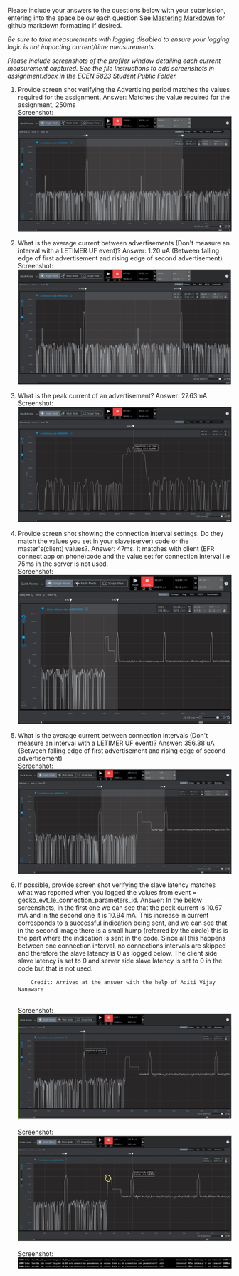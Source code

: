 Please include your answers to the questions below with your submission, entering into the space below each question
See [Mastering Markdown](https://guides.github.com/features/mastering-markdown/) for github markdown formatting if desired.

*Be sure to take measurements with logging disabled to ensure your logging logic is not impacting current/time measurements.*

*Please include screenshots of the profiler window detailing each current measurement captured.  See the file Instructions to add screenshots in assignment.docx in the ECEN 5823 Student Public Folder.*

1. Provide screen shot verifying the Advertising period matches the values required for the assignment.
   Answer: Matches the value required for the assignment, 250ms
   <br>Screenshot:  
   ![advertising_period](screenshots/assignment5/advertising_period.png)  

2. What is the average current between advertisements (Don't measure an interval with a LETIMER UF event)?
   Answer: 1.20 uA (Between falling edge of first advertisement and rising edge of second advertisement)
   <br>Screenshot:  
   ![avg_current_between_advertisements](screenshots/assignment5/avg_current_between_advertisements.png)  

3. What is the peak current of an advertisement? 
   Answer: 27.63mA
   <br>Screenshot:  
   ![peak_current_of_advertisement](screenshots/assignment5/peak_current_of_advertisement.png)  

4. Provide screen shot showing the connection interval settings. Do they match the values you set in your slave(server) code or the master's(client) values?.
   Answer: 47ms. It matches with client (EFR connect app on phone)code and the value set for connection interval i.e 75ms in the server is not used.
   <br>Screenshot: 
   ![connection_interval](screenshots/assignment5/connection_interval.png)  

5. What is the average current between connection intervals (Don't measure an interval with a LETIMER UF event)?
   Answer: 356.38 uA (Between falling edge of first advertisement and rising edge of second advertisement)
   <br>Screenshot:  
   ![avg_current_between_connection_intervals](screenshots/assignment5/avg_current_between_connection_intervals.png)  

6. If possible, provide screen shot verifying the slave latency matches what was reported when you logged the values from event = gecko_evt_le_connection_parameters_id. 
   Answer: In the below screenshots, in the first one we can see that the peek current is 10.67 mA and in the second one it is 10.94 mA. This increase in current 
           corresponds to a successful indication being sent, and we can see that in the second image there is a small hump (referred by the circle) this is the part where the indication is sent in the code. 
           Since all this happens between one connection interval, no connections intervals are skipped and therefore the slave latency is 0 as logged below. The client side slave latency is set to 0 and 
           server side slave latency is set to 0 in the code but that is not used.
            
           Credit: Arrived at the answer with the help of Aditi Vijay Nanaware
   <br>Screenshot:  
   ![slave_latency_1](screenshots/assignment5/slave_latency_1.png)  
   <br>Screenshot:  
   ![slave_latency_2](screenshots/assignment5/slave_latency_2.png)  
   <br>Screenshot:  
   ![Connection parameters log](screenshots/assignment5/connection_param_log.png)  
